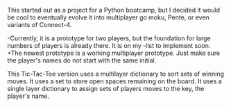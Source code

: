  This started out as a project for a Python bootcamp, but I decided it would be cool to eventually evolve it into multiplayer
 go moku, Pente, or even variants of Connect-4.
 
-Currently, it is a prototype for two players, but the foundation for large numbers of players is already there. It is on my
-list to implement soon.
+The newest prototype is a working multiplayer prototype. Just make sure the player's names do not start with the same initial.
 
 This Tic-Tac-Toe version uses a multilayer dictionary to sort sets of winning moves. It uses a set to store open spaces remaining
 on the board. It uses a single layer dictionary to assign sets of players moves to the key, the player's name.

